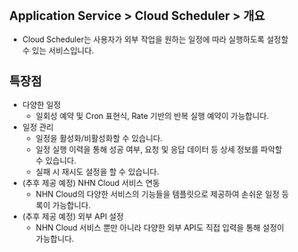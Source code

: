 ## Application Service > Cloud Scheduler > 개요

* Cloud Scheduler는 사용자가 외부 작업을 원하는 일정에 따라 실행하도록 설정할 수 있는 서비스입니다.

## 특장점

* 다양한 일정
    * 일회성 예약 및 Cron 표현식, Rate 기반의 반복 실행 예약이 가능합니다.
* 일정 관리
    * 일정을 활성화/비활성화할 수 있습니다.
    * 일정 실행 이력을 통해 성공 여부, 요청 및 응답 데이터 등 상세 정보를 파악할 수 있습니다.
    * 실패 시 재시도 설정을 할 수 있습니다.
* (추후 제공 예정) NHN Cloud 서비스 연동
    *  NHN Cloud의 다양한 서비스의 기능들을 템플릿으로 제공하여 손쉬운 일정 등록이 가능합니다.
* (추후 제공 예정) 외부 API 설정
    * NHN Cloud 서비스 뿐만 아니라 다양한 외부 API도 직접 입력을 통해 설정이 가능합니다.